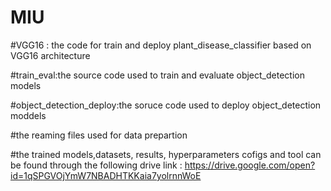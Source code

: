 # MIU
#VGG16 : the code for train and deploy plant_disease_classifier based on VGG16 architecture 


#train_eval:the source code used to train and evaluate object_detection models


#object_detection_deploy:the soruce code used to deploy object_detection moddels

#the reaming files used for data prepartion

#the trained models,datasets, results, hyperparameters cofigs and tool can be found through the following drive link :
https://drive.google.com/open?id=1qSPGVOjYmW7NBADHTKKaia7yolrnnWoE


